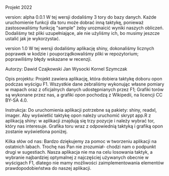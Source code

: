 Projekt 2022 

version: alpha 0.0.1
  W tej wersji dodaliśmy 3 tory do bazy danych. Każde uruchomienie funkcji dla toru może dobrać inną taktykę, ponieważ zastosowaliśmy funkcję "sample" żeby urozmaicić wyniki naszych obliczeń. Dodaliśmy też pliki uzupełniające, ale nie użyliśmy ich, bo musimy jeszcze ustalić jak je wykorzystać.

version 1.0
  W tej wersji dodaliśmy aplikację shiny, dokonaliśmy licznych poprawek w kodzie i pouporządkowaliśmy pliki w repozytorium; poprawiliśmy błędy wskazane w recenzji.
  
Autorzy:
  Dawid Czajkowski
  Jan Wysocki
  Kornel Szymczak    
  
Opis projektu:
  Projekt zawiera aplikację, która dobiera taktykę doboru opon podczas wyścigu F1.
Wszystkie dane zebraliśmy wykonując własne pomiary w mapach oraz z oficjalnych danych udostępnianych przez F1; Grafiki torów są wykonane przez nas, a grafiki opon pochodzą z Wikipedii, na licencji CC BY-SA 4.0.
  
Instrukcja:
  Do uruchomienia aplikacji potrzebne są pakiety:
shiny,
readxl,
imager.
Aby wyświetlić taktykę opon należy uruchomić skrypt app.R z aplikacją shiny: w aplikacji znajdują się trzy pozycje i należy wybrać tor, który nas interesuje. Grafika toru wraz z odpowiednią taktyką i grafiką opon zostanie wyświetlona poniżej.

Kilka słów od nas:
  Bardzo dziękujemy za pomoc w tworzeniu aplikacji na ostatnich labach.
Trochę nas Pan nie zrozumiał- chodzi nam o podpunkt drugi w sugestiach. Nasza aplikacja nie ma na celu losowania taktyk, a wybranie najbardziej optymalnej z najczęściej używanych obecnie w wyścigach F1, dlatego nie mamy możliwości zaimplementowania elementów prawdopodobieństwa do naszej aplikacji.